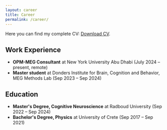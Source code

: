 ```yaml
---
layout: career
title: Career
permalink: /career/
---
```


Here you can find my complete CV: [Download CV](static/assets/docs/AcademicCV_KonstantinosTsilimparis.pdf).

## Work Experience
- **OPM-MEG Consultant** at New York University Abu Dhabi (July 2024 – present, remote)
- **Master student** at Donders Institute for Brain, Cognition and Behavior, MEG Methods Lab (Sep 2023 – Sep 2024)


## Education
- **Master's Degree, Cognitive Neuroscience** at Radboud University (Sep 2022 – Sep 2024)
- **Bachelor's Degree, Physics** at University of Crete (Sep 2017 – Sep 2021)